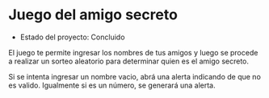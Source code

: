 <h1> Juego del amigo secreto</h1>

- Estado del proyecto: Concluido

El juego te permite ingresar los nombres de tus amigos y luego se procede a realizar un sorteo aleatorio para determinar quien es el amigo secreto. 

Si se intenta ingresar un nombre vacio, abrá una alerta indicando de que no es valido.
Igualmente si es un número, se generará una alerta.
